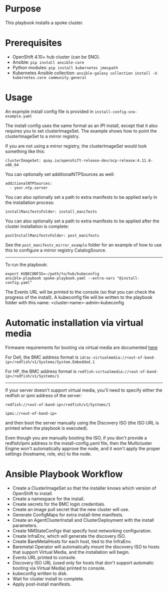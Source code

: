 # Purpose
This playbook installs a spoke cluster.
# Prerequisites
* OpenShift 4.10+ hub cluster (can be SNO).
* Ansible: ```pip install ansible-core```
* Python modules: ```pip install kubernetes jmespath```
* Kubernetes Ansible collection: ```ansible-galaxy collection install -U kubernetes.core community.general```
# Usage
An example install config file is provided in ```install-config-sno-example.yaml```

The install config uses the same format as an IPI install, except that it also requires you to set clusterImageSet. The example shows how to point the clusterImageSet to a mirror registry.

If you are not using a mirror registry, the clusterImageSet would look something like this:
```
clusterImageSet: quay.io/openshift-release-dev/ocp-release:4.11.6-x86_64
```
You can optionally set additionalNTPSources as well:
```
additionalNTPSources:
  - your.ntp.server
```
You can also optionally set a path to extra manifests to be applied early in the installation process:
```
installManifestsFolder: install_manifests
```
You can also optionally set a path to extra manifests to be applied after the cluster installation is complete:
```
postInstallManifestsFolder: post_manifests
```
See the ```post_manifests_mirror_example``` folder for an example of how to use this to configure a mirror registry CatalogSource.

---
To run the playbook:
```
export KUBECONFIG=~/path/to/hub/kubeconfig
ansible-playbook spoke-playbook.yaml --extra-vars "@install-config.yaml"
```
The Events URL will be printed to the console (so that you can check the progress of the install). A kubeconfig file will be written to the playbook folder with this name: \<cluster-name\>-admin-kubeconfig
# Automatic installation via virtual media
Firmware requirements for booting via virtual media are documented [here](https://docs.openshift.com/container-platform/4.11/installing/installing_bare_metal_ipi/ipi-install-prerequisites.html#ipi-install-firmware-requirements-for-installing-with-virtual-media_ipi-install-prerequisites)

For Dell, the BMC address format is ```idrac-virtualmedia://<out-of-band-ip>/redfish/v1/Systems/System.Embedded.1```

For HP, the BMC address format is ```redfish-virtualmedia://<out-of-band-ip>/redfish/v1/Systems/1```

---
If your server doesn't support virtual media, you'll need to specify either the redfish or ipmi address of the server:

```redfish://<out-of-band-ip>/redfish/v1/Systems/1```

```ipmi://<out-of-band-ip>```

and then boot the server manually using the Discovery ISO (the ISO URL is printed when the playbook is executed).

Even though you are manually booting the ISO, if you don't provide a redfish/ipmi address in the install-config.yaml file, then the Multicluster Engine won't automatically approve the node, and it won't apply the proper settings (hostname, role, etc) to the node.
# Ansible Playbook Workflow
* Create a ClusterImageSet so that the installer knows which version of OpenShift to install.
* Create a namespace for the install.
* Create secrets for the BMC login credentials.
* Create an image pull secret that the new cluster will use.
* Generate ConfigMaps for extra install-time manifests.
* Create an AgentClusterInstall and ClusterDeployment with the install parameters.
* Create NMStateConfigs that specify host networking configuration.
* Create InfraEnv, which will generate the discovery ISO.
* Create BareMetalHosts for each host, tied to the InfraEnv.
* Baremetal Operator will automatically mount the discovery ISO to hosts that support Virtual Media, and the installation will begin.
* Events URL printed to console.
* Discovery ISO URL (used only for hosts that don't support automatic booting via Virtual Media) printed to console.
* kubeconfig written to disk.
* Wait for cluster install to complete.
* Apply post-install manifests.
